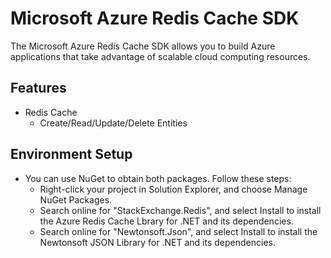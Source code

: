 ﻿# Microsoft Azure Redis Cache SDK

The Microsoft Azure Redis Cache SDK allows you to build Azure applications that take advantage of scalable cloud computing resources.

## Features

- Redis Cache
    - Create/Read/Update/Delete Entities
    
## Environment Setup

- You can use NuGet to obtain both packages. Follow these steps:
  - Right-click your project in Solution Explorer, and choose Manage NuGet Packages.
  - Search online for "StackExchange.Redis", and select Install to install the Azure Redis Cache Lbrary for .NET and its dependencies. 
  - Search online for "Newtonsoft.Json", and select Install to install the Newtonsoft JSON Library for .NET and its dependencies.
